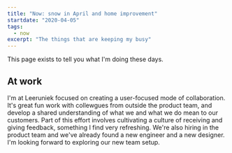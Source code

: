```yaml
---
title: "Now: snow in April and home improvement"
startdate: "2020-04-05"
tags:
  - now
excerpt: "The things that are keeping my busy"
---
```

This page exists to tell you what I'm doing these days.


## At work
I'm at Leeruniek focused on creating a user-focused mode of collaboration. It's great fun work with collewgues from outside the product team, and develop a shared understanding of what we and what we do mean to our customers. Part of this effort involves cultivating a culture of receiving and giving feedback, something I find very refreshing. We're also hiring in the product team and we've already found a new engineer and a new designer. I'm looking forward to exploring our new team setup.